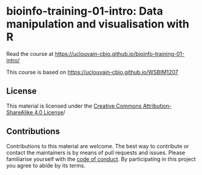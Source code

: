 # bioinfo-training-01-intro: Data manipulation and visualisation with R

Read the course at https://uclouvain-cbio.github.io/bioinfo-training-01-intro/

This course is based on https://uclouvain-cbio.github.io/WSBIM1207

## License

This material is licensed under the [Creative Commons
Attribution-ShareAlike 4.0
License](https://creativecommons.org/licenses/by-sa/4.0/)/

## Contributions

Contributions to this material are welcome. The best way to contribute
or contact the maintainers is by means of pull requests and
issues. Please familiarise yourself with the [code of
conduct](https://github.com/UCLouvain-CBIO/bioinfo-training-01-intro-r/blob/master/CONDUCT.md). By
participating in this project you agree to abide by its terms.

